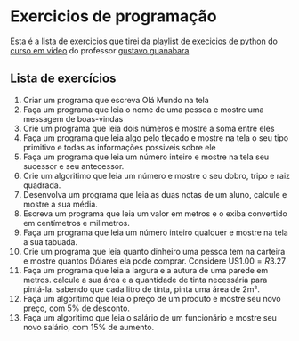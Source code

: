 # Exercicios de programação

Esta é a lista de exercicios que tirei da [playlist de execicios de python](https://youtube.com/playlist?list=PLHz_AreHm4dm6wYOIW20Nyg12TAjmMGT-)
do [curso em video](https://www.cursoemvideo.com) do professor [gustavo guanabara](https://github.com/gustavoguanabara)

## Lista de exercícios

001. Criar um programa que escreva Olá Mundo na tela
002. Faça um programa que leia o nome de uma pessoa e mostre uma messagem de boas-vindas
003. Crie um programa que  leia dois números e mostre a soma entre eles
004. Faça um programa que leia algo pelo tlecado e mostre na tela o seu tipo primitivo e todas as informações possiveis sobre ele
005. Faça um programa que leia um número inteiro e mostre na tela seu sucessor e seu antecessor.
006. Crie um algoritimo que leia um número e mostre o seu dobro, tripo e raiz quadrada.
007. Desenvolva um programa que leia as duas notas de um aluno, calcule e mostre a sua média.
008. Escreva um programa que leia um valor em metros e o exiba convertido em centímetros e milimetros.
009. Faça um programa que leia um número inteiro qualquer e mostre na tela a sua tabuada.
010. Crie um programa que leia quanto dinheiro uma pessoa tem na carteira e mostre quantos Dólares ela pode comprar. Considere US$1.00 = R$3.27
011. Faça um programa que leia a largura e a autura de uma parede em metros. calcule a sua área e a quantidade de tinta necessária para pintá-la. sabendo que cada litro de tinta, pinta uma área de 2m².
012. Faça um algoritimo que leia o preço de um produto e mostre seu novo preço, com 5% de desconto.
013. Faça um algoritimo que leia o salário de um funcionário e mostre seu novo salário, com 15% de aumento.
